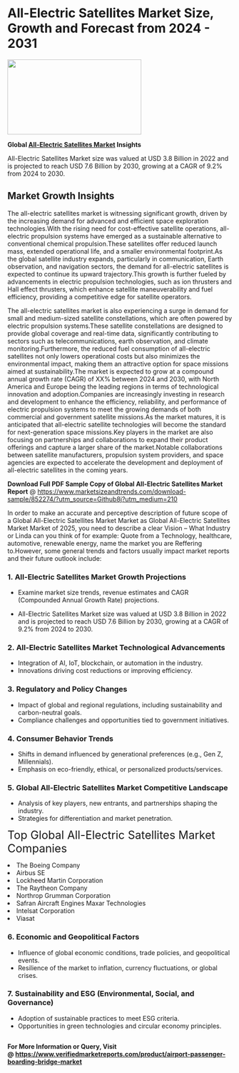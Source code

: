<H1>All-Electric Satellites Market Size, Growth and Forecast from 2024 - 2031</H1><img class="aligncenter size-medium wp-image-584254" src="https://thirdeyenews.in/wp-content/uploads/2024/09/Global-Market-Research-300x168.jpeg" alt="" width="300" height="168" /><p><strong>Global&nbsp;<a href="https://www.marketsizeandtrends.com/download-sample/852274/?utm_source=Github8j?utm_medium=210">All-Electric Satellites Market</a> Insights</strong></p><p>All-Electric Satellites Market size was valued at USD 3.8 Billion in 2022 and is projected to reach USD 7.6 Billion by 2030, growing at a CAGR of 9.2% from 2024 to 2030.</p><p><h2>Market Growth Insights</h2> <p>The all-electric satellites market is witnessing significant growth, driven by the increasing demand for advanced and efficient space exploration technologies.With the rising need for cost-effective satellite operations, all-electric propulsion systems have emerged as a sustainable alternative to conventional chemical propulsion.These satellites offer reduced launch mass, extended operational life, and a smaller environmental footprint.As the global satellite industry expands, particularly in communication, Earth observation, and navigation sectors, the demand for all-electric satellites is expected to continue its upward trajectory.This growth is further fueled by advancements in electric propulsion technologies, such as ion thrusters and Hall effect thrusters, which enhance satellite maneuverability and fuel efficiency, providing a competitive edge for satellite operators.</p> <p>The all-electric satellites market is also experiencing a surge in demand for small and medium-sized satellite constellations, which are often powered by electric propulsion systems.These satellite constellations are designed to provide global coverage and real-time data, significantly contributing to sectors such as telecommunications, earth observation, and climate monitoring.Furthermore, the reduced fuel consumption of all-electric satellites not only lowers operational costs but also minimizes the environmental impact, making them an attractive option for space missions aimed at sustainability.The market is expected to grow at a compound annual growth rate (CAGR) of XX% between 2024 and 2030, with North America and Europe being the leading regions in terms of technological innovation and adoption.Companies are increasingly investing in research and development to enhance the efficiency, reliability, and performance of electric propulsion systems to meet the growing demands of both commercial and government satellite missions.As the market matures, it is anticipated that all-electric satellite technologies will become the standard for next-generation space missions.Key players in the market are also focusing on partnerships and collaborations to expand their product offerings and capture a larger share of the market.Notable collaborations between satellite manufacturers, propulsion system providers, and space agencies are expected to accelerate the development and deployment of all-electric satellites in the coming years.</p> <p><span class=""><strong>Download Full PDF Sample Copy of Global All-Electric Satellites Market Report</strong> @ <a href="https://www.marketsizeandtrends.com/download-sample/852274/?utm_source=Github8j?utm_medium=210" target="_blank">https://www.marketsizeandtrends.com/download-sample/852274/?utm_source=Github8j?utm_medium=210</a></span></p><p>In order to make an accurate and perceptive description of future scope of a Global&nbsp;All-Electric Satellites Market Market as Global&nbsp;All-Electric Satellites Market Market of 2025, you need to describe a clear Vision &ndash; What Industry or Linda can you think of for example: Quote from a Technology, healthcare, automotive, renewable energy, name the market you are Reffering to.However, some general trends and factors usually impact market reports and their future outlook include:</p><h3>1.&nbsp;<strong>All-Electric Satellites Market Growth Projections</strong></h3><ul><li>Examine market size trends, revenue estimates and CAGR (Compounded Annual Growth Rate) projections.</li><li><p>All-Electric Satellites Market size was valued at USD 3.8 Billion in 2022 and is projected to reach USD 7.6 Billion by 2030, growing at a CAGR of 9.2% from 2024 to 2030.</p></li></ul><h3>2.&nbsp;<strong>All-Electric Satellites Market Technological Advancements</strong></h3><ul><li>Integration of AI, IoT, blockchain, or automation in the industry.</li><li>Innovations driving cost reductions or improving efficiency.</li></ul><h3>3.&nbsp;<strong>Regulatory and Policy Changes</strong></h3><ul><li>Impact of global and regional regulations, including sustainability and carbon-neutral goals.</li><li>Compliance challenges and opportunities tied to government initiatives.</li></ul><h3>4.&nbsp;<strong>Consumer Behavior Trends</strong></h3><ul><li>Shifts in demand influenced by generational preferences (e.g., Gen Z, Millennials).</li><li>Emphasis on eco-friendly, ethical, or personalized products/services.</li></ul><h3>5.&nbsp;<strong>Global All-Electric Satellites Market Competitive Landscape</strong></h3><ul><li>Analysis of key players, new entrants, and partnerships shaping the industry.</li><li>Strategies for differentiation and market penetration.</li></ul><p data-pm-slice="1 1 []"><span style="color: inherit; font-family: inherit; font-size: 25px;">Top Global All-Electric Satellites Market Companies</span></p><div class="" data-test-id=""><p><li>The Boeing Company</li><li> Airbus SE</li><li> Lockheed Martin Corporation</li><li> The Raytheon Company</li><li> Northrop Grumman Corporation</li><li> Safran Aircraft Engines Maxar Technologies</li><li> Intelsat Corporation</li><li> Viasat</li></p></div><h3>6.&nbsp;<strong>Economic and Geopolitical Factors</strong></h3><ul><li>Influence of global economic conditions, trade policies, and geopolitical events.</li><li>Resilience of the market to inflation, currency fluctuations, or global crises.</li></ul><h3>7.&nbsp;<strong>Sustainability and ESG (Environmental, Social, and Governance)</strong></h3><ul><li>Adoption of sustainable practices to meet ESG criteria.</li><li>Opportunities in green technologies and circular economy principles.</li></ul><h2><strong style="font-size: 14px;">For More Information or Query, Visit @&nbsp;</strong><a style="background-color: #ffffff; font-size: 14px;" href="https://www.marketsizeandtrends.com/report/all-electric-satellites-market/" target="_blank">https://www.verifiedmarketreports.com/product/airport-passenger-boarding-bridge-market</a></h2>